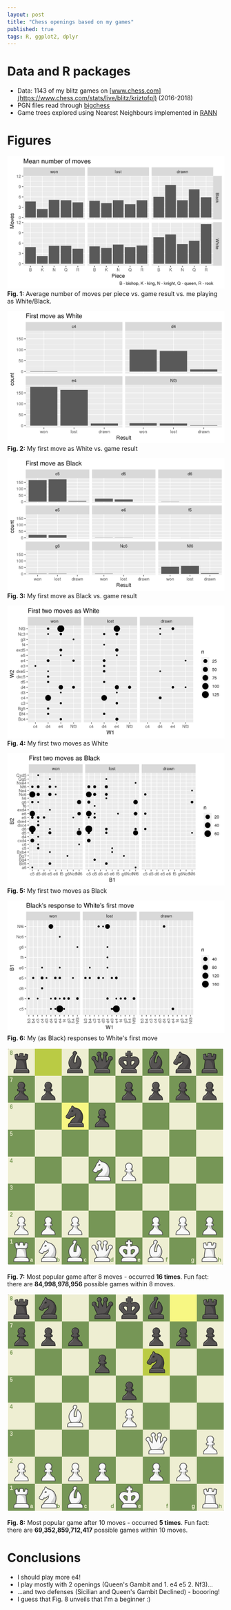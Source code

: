 ```yaml
---
layout: post
title: "Chess openings based on my games"
published: true
tags: R, ggplot2, dplyr
---
```


# Data and R packages

* Data: 1143 of my blitz games on [www.chess.com](https://www.chess.com/stats/live/blitz/kriztofpl) (2016-2018)
* PGN files read through [bigchess](https://cran.r-project.org/web/packages/bigchess/index.html)
* Game trees explored using Nearest Neighbours implemented in [RANN](https://cran.r-project.org/web/packages/RANN/index.html)

# Figures

![Consumption per municipality](/gfx/chess/moves.png)
**Fig. 1:** Average number of moves per piece vs. game result vs. me playing as White/Black.

![Consumption per municipality](/gfx/chess/first_move_white.png)
**Fig. 2:** My first move as White vs. game result

![Consumption per municipality](/gfx/chess/first_move_black.png)
**Fig. 3:** My first move as Black vs. game result

![Consumption per municipality](/gfx/chess/first_2_moves_white.png)
**Fig. 4:** My first two moves as White

![Consumption per municipality](/gfx/chess/first_2_moves_black.png)
**Fig. 5:** My first two moves as Black

![Consumption per municipality](/gfx/chess/black_response.png)
**Fig. 6:** My (as Black) responses to White's first move

![Consumption per municipality](/gfx/chess/most_popular_8moves_16x.png)

**Fig. 7:** Most popular game after 8 moves - occurred **16 times**. Fun fact: there are **84,998,978,956** possible games within 8 moves.

![Consumption per municipality](/gfx/chess/most_popular_10moves_5x.png)

**Fig. 8:** Most popular game after 10 moves - occurred **5 times**. Fun fact: there are **69,352,859,712,417** possible games within 10 moves.


# Conclusions

- I should play more e4!
- I play mostly with 2 openings (Queen's Gambit and 1. e4 e5 2. Nf3)...
- ...and two defenses (Sicilian and Queen's Gambit Declined) - boooring!
- I guess that Fig. 8 unveils that I'm a beginner :)